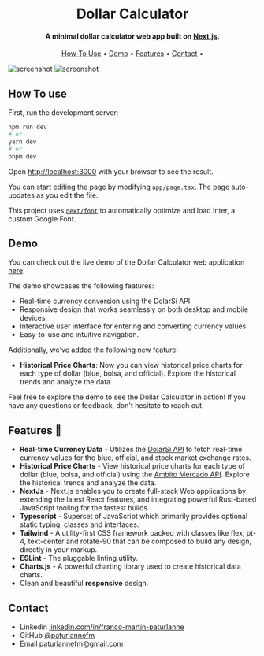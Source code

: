 <h1 align="center">
  <br>
  Dollar Calculator
  <br>
</h1>

<h4 align="center">A minimal dollar calculator web app built on <a href="https://nextjs.org/learn" target="_blank">Next.js</a>.</h4>

<p align="center">
  <a href="#how-to-use">How To Use</a> •
  <a href="#demo">Demo</a> •
  <a href="#features">Features</a> •
  <a href="#contact">Contact</a> •
</p>

![screenshot](https://i.ibb.co/GxHY9DH/dollar1.jpg)
![screenshot](https://i.ibb.co/qgDF7hv/dollar2.jpg)

## How To use

First, run the development server:

```bash
npm run dev
# or
yarn dev
# or
pnpm dev
```

Open [http://localhost:3000](http://localhost:3000) with your browser to see the result.

You can start editing the page by modifying `app/page.tsx`. The page auto-updates as you edit the file.

This project uses [`next/font`](https://nextjs.org/docs/basic-features/font-optimization) to automatically optimize and load Inter, a custom Google Font.

## Demo

You can check out the live demo of the Dollar Calculator web application [here](https://dollar-calculator-seven.vercel.app/).

The demo showcases the following features:

- Real-time currency conversion using the DolarSi API
- Responsive design that works seamlessly on both desktop and mobile devices.
- Interactive user interface for entering and converting currency values.
- Easy-to-use and intuitive navigation.

Additionally, we've added the following new feature:

- **Historical Price Charts**: Now you can view historical price charts for each type of dollar (blue, bolsa, and official). Explore the historical trends and analyze the data.

Feel free to explore the demo to see the Dollar Calculator in action! If you have any questions or feedback, don't hesitate to reach out.

## Features 🦸

- **Real-time Currency Data** - Utilizes the [DolarSi API](https://www.dolarsi.com/api/api.php?type=valoresprincipales) to fetch real-time currency values for the blue, official, and stock market exchange rates.
- **Historical Price Charts** - View historical price charts for each type of dollar (blue, bolsa, and official) using the [Ambito Mercado API](https://mercados.ambito.com/dolar/). Explore the historical trends and analyze the data.
- **NextJs** - Next.js enables you to create full-stack Web applications by extending the latest React features, and integrating powerful Rust-based JavaScript tooling for the fastest builds.
- **Typescript** - Superset of JavaScript which primarily provides optional static typing, classes and interfaces.
- **Tailwind** - A utility-first CSS framework packed with classes like flex, pt-4, text-center and rotate-90 that can be composed to build any design, directly in your markup.
- **ESLint** - The pluggable linting utility.
- **Charts.js** - A powerful charting library used to create historical data charts.
- Clean and beautiful **responsive** design.

## Contact

- Linkedin [linkedin.com/in/franco-martin-paturlanne](https://www.linkedin.com/in/franco-martin-paturlanne/})
- GitHub [@paturlannefm](https://github.com/paturlannefm/)
- Email [paturlannefm@gmail.com](mailto:paturlannefm@gmail.com)

